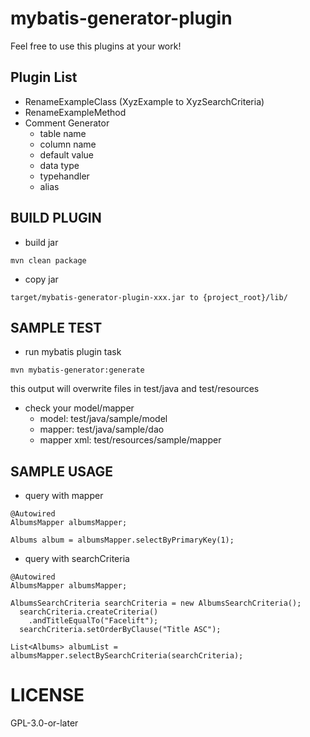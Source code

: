 # mybatis-generator-plugin

Feel free to use this plugins at your work!

## Plugin List
- RenameExampleClass (XyzExample to XyzSearchCriteria)
- RenameExampleMethod
- Comment Generator
  * table name
  * column name
  * default value
  * data type
  * typehandler
  * alias

## BUILD PLUGIN

* build jar
```
mvn clean package
```

* copy jar
```
target/mybatis-generator-plugin-xxx.jar to {project_root}/lib/
```

## SAMPLE TEST

* run mybatis plugin task
```
mvn mybatis-generator:generate
```

this output will overwrite files in test/java and test/resources

* check your model/mapper
  * model: test/java/sample/model
  * mapper: test/java/sample/dao
  * mapper xml: test/resources/sample/mapper

## SAMPLE USAGE

* query with mapper

```
@Autowired
AlbumsMapper albumsMapper;

Albums album = albumsMapper.selectByPrimaryKey(1);
```

* query with searchCriteria

```
@Autowired
AlbumsMapper albumsMapper;

AlbumsSearchCriteria searchCriteria = new AlbumsSearchCriteria();
  searchCriteria.createCriteria()
    .andTitleEqualTo("Facelift");
  searchCriteria.setOrderByClause("Title ASC");

List<Albums> albumList = albumsMapper.selectBySearchCriteria(searchCriteria);
```

# LICENSE
GPL-3.0-or-later
